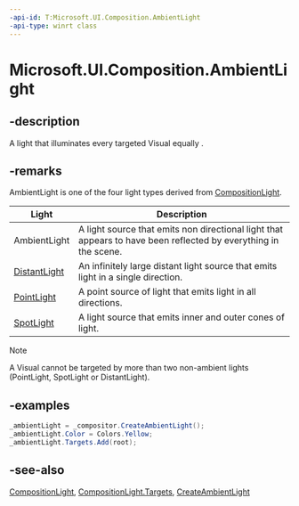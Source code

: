 ```yaml
---
-api-id: T:Microsoft.UI.Composition.AmbientLight
-api-type: winrt class
---
```


<!-- Class syntax.
public class AmbientLight : Windows.UI.Composition.CompositionLight, Windows.UI.Composition.IAmbientLight
-->

# Microsoft.UI.Composition.AmbientLight

## -description
A light that illuminates every targeted Visual equally .

## -remarks
AmbientLight is one of the four light types derived from [CompositionLight](compositionlight.md).

| Light | Description |
|---|---|
| AmbientLight | A light source that emits non directional light that appears to have been reflected by everything in the scene. |
| [DistantLight](distantlight.md) | An infinitely large distant light source that emits light in a single direction. |
| [PointLight](pointlight.md) | A point source of light that emits light in all directions. |
| [SpotLight](spotlight.md) | A light source that emits inner and outer cones of light. |


> [!NOTE]
> A Visual cannot be targeted by more than two non-ambient lights (PointLight, SpotLight or DistantLight).

## -examples

```csharp
_ambientLight = _compositor.CreateAmbientLight(); 
_ambientLight.Color = Colors.Yellow; 
_ambientLight.Targets.Add(root);          
```

## -see-also
[CompositionLight](compositionlight.md), [CompositionLight.Targets](compositionlight_targets.md), [CreateAmbientLight](compositor_createambientlight_920812985.md)
